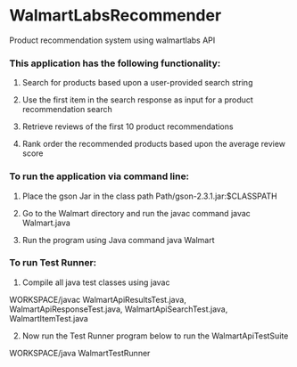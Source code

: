 # WalmartLabsRecommender
Product recommendation system using walmartlabs API

### This application has the following functionality:

1) Search for products based upon a user-provided search string

2) Use the first item in the search response as input for a product recommendation search

3) Retrieve reviews of the first 10 product recommendations

4) Rank order the recommended products based upon the average review score





### To run the application via command line:

1)  Place the gson Jar in the class path
    Path/gson-2.3.1.jar:$CLASSPATH

2) Go to the Walmart directory and run the javac command
   javac Walmart.java 
 
3) Run the program using Java command
   java Walmart


### To run Test Runner:

1) Compile all java test classes using javac

WORKSPACE/javac WalmartApiResultsTest.java,
	WalmartApiResponseTest.java,
	WalmartApiSearchTest.java,
	WalmartItemTest.java
	
2) Now run the Test Runner program below to run the WalmartApiTestSuite

WORKSPACE/java WalmartTestRunner
